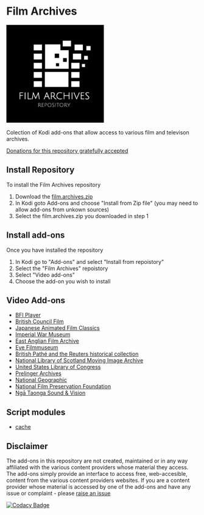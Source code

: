# Film Archives

![repository.film.archives](./film.archives/resources/icon.png?dasd=asds)

Colection of Kodi add-ons that allow access to various film and televison archives.

[Donations for this repository gratefully accepted](https://www.paypal.me/fraserchapman)

## Install Repository

To install the Film Archives repository 

1.  Download the [film.archives.zip](https://github.com/FraserChapman/repository.film.archives/blob/master/film.archives.zip?raw=true)
2.  In Kodi goto Add-ons and choose "Install from Zip file" (you may need to allow add-ons from unkown sources)
3.  Select the film.archives.zip you downloaded in step 1

## Install add-ons

Once you have installed the repository

1.  In Kodi go to "Add-ons" and select "Install from repoistory"
2.  Select the "Film Archives" repoistory
3.  Select "Video add-ons"
4.  Choose the add-on you wish to install

## Video Add-ons

*   [BFI Player](https://github.com/FraserChapman/plugin.video.bfi.git)
*   [British Council Film](https://github.com/FraserChapman/plugin.video.bcf.git)
*   [Japanese Animated Film Classics](https://github.com/FraserChapman/plugin.video.jafc.git)
*   [Imperial War Museum](https://github.com/FraserChapman/plugin.video.iwm.git)
*   [East Anglian Film Archive](https://github.com/FraserChapman/plugin.video.eafa.git)
*   [Eye Filmmuseum](https://github.com/FraserChapman/plugin.video.eye.git)
*   [British Pathé and the Reuters historical collection](https://github.com/FraserChapman/plugin.video.bp.git)
*   [National Library of Scotland Moving Image Archive](https://github.com/FraserChapman/plugin.video.mia.git)
*   [United States Library of Congress](https://github.com/FraserChapman/plugin.video.loc.git)
*   [Prelinger Archives](https://github.com/FraserChapman/plugin.video.pa.git)
*   [National Geographic](https://github.com/FraserChapman/plugin.video.ng.git)
*   [National Film Preservation Foundation](https://github.com/FraserChapman/plugin.video.nfpf.git)
*   [Ngā Taonga Sound & Vision](https://github.com/FraserChapman/plugin.video.ntsv.git)

## Script modules

*   [cache](https://github.com/FraserChapman/script.module.cache.git)

## Disclaimer

The add-ons in this repository are not created, maintained or in any way affiliated with the various content providers whose material they access. The add-ons simply provide an interface to access free, web-accesible, content from the various content providers websites.
If you are a content provider whose material is accessed by one of the add-ons and have any issue or complaint - please [raise an issue](https://github.com/FraserChapman/repository.film.archives/issues/new?labels=DMCA)

[![Codacy Badge](https://app.codacy.com/project/badge/Grade/46494846b5744e07aa653cea07944f20)](https://www.codacy.com/gh/FraserChapman/repository.film.archives/dashboard?utm_source=github.com&amp;utm_medium=referral&amp;utm_content=FraserChapman/repository.film.archives&amp;utm_campaign=Badge_Grade)
